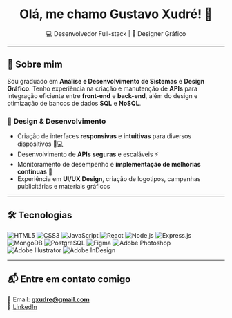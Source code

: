 <h1 align="center">Olá, me chamo Gustavo Xudré! 👋</h1>

<p align="center">
💻 Desenvolvedor Full-stack | 🎨 Designer Gráfico
</p>

---

## 📌 **Sobre mim**
Sou graduado em **Análise e Desenvolvimento de Sistemas** e **Design Gráfico**. Tenho experiência na criação e manutenção de **APIs** para integração eficiente entre **front-end** e **back-end**, além do design e otimização de bancos de dados **SQL** e **NoSQL**.

### 🎨 **Design & Desenvolvimento**
- Criação de interfaces **responsivas** e **intuitivas** para diversos dispositivos 📱💻
- Desenvolvimento de **APIs seguras** e escaláveis ⚡
- Monitoramento de desempenho e **implementação de melhorias contínuas** 🚀
- Experiência em **UI/UX Design**, criação de logotipos, campanhas publicitárias e materiais gráficos

---

## 🛠 **Tecnologias**
![HTML5](https://img.shields.io/badge/-HTML5-E34F26?style=flat-square&logo=html5&logoColor=white)
![CSS3](https://img.shields.io/badge/-CSS3-1572B6?style=flat-square&logo=css3&logoColor=white)
![JavaScript](https://img.shields.io/badge/-JavaScript-F7DF1E?style=flat-square&logo=javascript&logoColor=black)
![React](https://img.shields.io/badge/-React-61DAFB?style=flat-square&logo=react&logoColor=black)
![Node.js](https://img.shields.io/badge/-Node.js-339933?style=flat-square&logo=node.js&logoColor=white)
![Express.js](https://img.shields.io/badge/-Express.js-000000?style=flat-square&logo=express&logoColor=white)
![MongoDB](https://img.shields.io/badge/-MongoDB-47A248?style=flat-square&logo=mongodb&logoColor=white)
![PostgreSQL](https://img.shields.io/badge/-PostgreSQL-316192?style=flat-square&logo=postgresql&logoColor=white)
![Figma](https://img.shields.io/badge/-Figma-F24E1E?style=flat-square&logo=figma&logoColor=white)
![Adobe Photoshop](https://img.shields.io/badge/-Photoshop-31A8FF?style=flat-square&logo=adobe-photoshop&logoColor=white)
![Adobe Illustrator](https://img.shields.io/badge/-Illustrator-FF9A00?style=flat-square&logo=adobe-illustrator&logoColor=white)
![Adobe InDesign](https://img.shields.io/badge/-InDesign-FF3366?style=flat-square&logo=adobe-indesign&logoColor=white)

---

## 📬 **Entre em contato comigo**
📧 Email: **gxudre@gmail.com**  
🔗 [LinkedIn](https://www.linkedin.com/in/gustavo-xudre/)  
